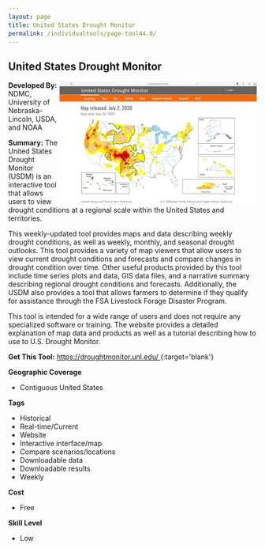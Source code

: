 ```yaml
---
layout: page
title: United States Drought Monitor
permalink: /individualtools/page-tool44.0/
---
```

## United States Drought Monitor

<img src="/images/scaled_250_400/TOOLID_44.0_ScreenCapture-1.png" style="max-height:250px;max-width:400;" align="right"/>

**Developed By:** NDMC, University of Nebraska-Lincoln, USDA, and NOAA

**Summary:** The United States Drought Monitor (USDM) is an interactive tool that allows users to view drought conditions at a regional scale within the United States and territories.

This weekly-updated tool provides maps and data describing weekly drought conditions, as well as weekly, monthly, and seasonal drought outlooks. This tool provides a variety of map viewers that allow users to view current drought conditions and forecasts and compare changes in drought condition over time. Other useful products provided by this tool include time series plots and data, GIS data files, and a narrative summary describing regional drought conditions and forecasts. Additionally, the USDM also provides a tool that allows farmers to determine if they qualify for assistance through the FSA Livestock Forage Disaster Program. 

This tool is intended for a wide range of users and does not require any specialized software or training. The website provides a detailed explanation of map data and products as well as a tutorial describing how to use to U.S. Drought Monitor. 

**Get This Tool:** [https://droughtmonitor.unl.edu/
](https://droughtmonitor.unl.edu/
){:target='blank'}

**Geographic Coverage**

* Contiguous United States

**Tags**

*  Historical
*  Real-time/Current
*  Website
*  Interactive interface/map
*  Compare scenarios/locations
*  Downloadable data
*  Downloadable results
*  Weekly

**Cost**

* Free

**Skill Level**

* Low
